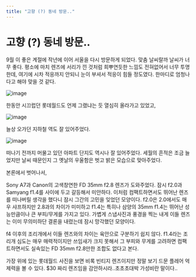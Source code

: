 ```yaml
---
title: "고향 (?) 동네 방문.."
---
```

# 고향 (?) 동네 방문..


9월 이 좋은 계절에 작년에 이어 서울을 다시 방문하게 되었다. 맞춤 날씨랄까 날씨가 너무 좋다. 평소에 마치 렌즈에 서리가 낀 것처럼 희뿌연듯한 느낌도 전혀없어서 너무 투명한데, 여기에 시차 적응까지 안되니 눈이 부셔서 적응이 힘들 정도였다. 한마디로 엄청나다고 해야 맞을 것 같다.




![image](e013d117f63b6ed11feada51645c3d8c.jpg)


한동안 시끄럽던 롯데월드도 언제 그랬냐는 듯 열심히 올라가고 있었고,


![image](2a38c8368e56836804b0b7b1913cfc40.jpg)


늘상 오가던 지하철 역도 잘 있어주었다.


![image](6f116513fe829690e547f69a00d5d393.jpg)


떠나기 전까지 머물고 있던 아파트 단지도 역시나 잘 있어주었다. 세월의 흔적은 조금 늘었지만 날씨 때문인지 그 옛날의 우울함은 벗고 밝은 모습으로 맞아주었다.


본론에서 벗어나서,


Sony A7과 Canon의 고색창연한 FD 35mm f2.8 렌즈가 도와주었다. 잠시 f2.0과 Samyang f1.4를 사이에 두고 갈등해서 미안하다. 이처럼 컴팩트하면서도 뛰어난 렌즈를 떠나버릴 생각을 했다니 잠시 그간의 고민을 잊었던 모양이다. f2.0은 2.0에서도 매우 샤프하지만 2.8과의 차이가 미미하고 f1.4는 특히나 삼양의 35mm f1.4는 뛰어난 성능만큼이나 큰 부피/무게를 가지고 있다. 가볍게 스냅사진과 풍경을 찍는 내게 이들 렌즈는 이미 무의미하단 결론을 내렸는데 잠시 망각했던 모양이다.


f4 이후의 조리개에서 이들 렌즈와의 차이는 육안으로 구분하기 쉽지 않다. f1.4라는 조리개 심도는 매우 매력적이지만 쓰임새가 크지 못해서 그 부피와 무게를 고려하면 컴팩트하면서도 실속있는 FD 35mm f2.8만한 조합도 없다고 본다.


가장 위에 있는 롯데월드 사진을 보면 비록 빈티지 렌즈이지만 정말 보기 드문 플레어 억제력을 볼 수 있다. $30 짜리 렌즈임을 감안하시라..초초초대박 가성비란 말이다..






